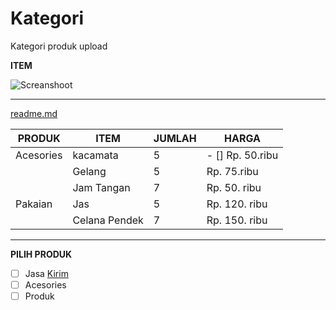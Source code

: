 # Kategori
Kategori produk upload

**ITEM**

![Screanshoot](https://github.com/on-store/Kategori/blob/master/Image/unduhan%20(17).jpg)

---

[readme.md](https://github.com/on-store/Kategori/blob/master/Image/Url.md)


PRODUK | ITEM | JUMLAH | HARGA
------------ | ------------- | ------------- | -------------
Acesories | kacamata | 5 | - [] Rp. 50.ribu
 | | Gelang | 5 | Rp. 75.ribu
  | | Jam Tangan | 7 | Rp. 50. ribu
  Pakaian | Jas | 5 | Rp. 120. ribu
   | | Celana Pendek | 7 | Rp. 150. ribu
   
---

**PILIH PRODUK**

- [ ] Jasa [Kirim](noreply@github.com/46821030/New)
- [ ] Acesories
- [ ] Produk
